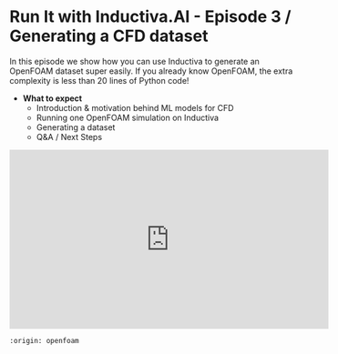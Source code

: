 # Run It with Inductiva.AI - Episode 3 / Generating a CFD dataset

In this episode we show how you can use Inductiva to generate an OpenFOAM
dataset super easily.  If you already know OpenFOAM, the extra complexity is
less than 20 lines of Python code!

* **What to expect**
    - Introduction & motivation behind ML models for CFD
    - Running one OpenFOAM simulation on Inductiva
    - Generating a dataset
    - Q&A / Next Steps

<iframe width="560" height="315" src="https://www.youtube.com/embed/Gh5lCkRy1Ts?si=A_IMMfU9LHB5Yw-m" title="YouTube video player" frameborder="0" allow="accelerometer; autoplay; clipboard-write; encrypted-media; gyroscope; picture-in-picture; web-share" referrerpolicy="strict-origin-when-cross-origin" allowfullscreen></iframe>

```{banner}
:origin: openfoam
```